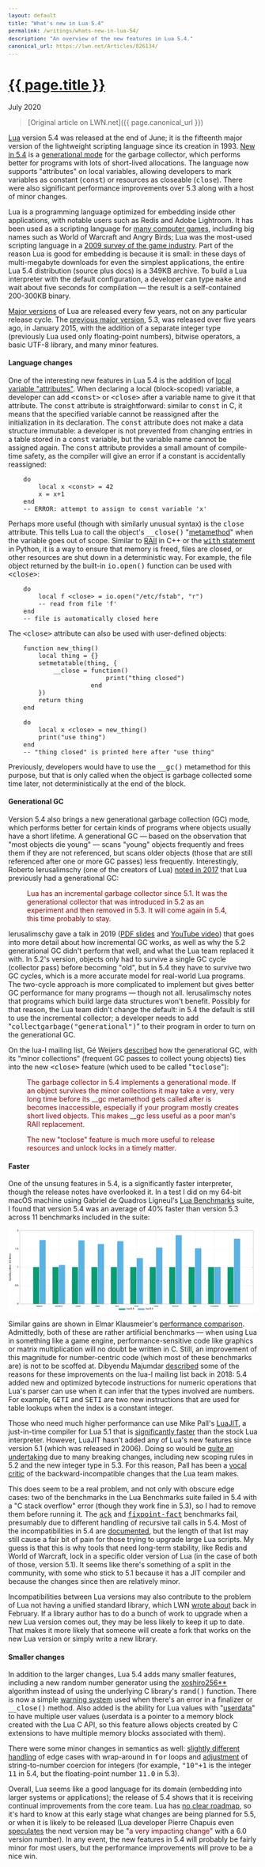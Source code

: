 ```yaml
---
layout: default
title: "What's new in Lua 5.4"
permalink: /writings/whats-new-in-lua-54/
description: "An overview of the new features in Lua 5.4."
canonical_url: https://lwn.net/Articles/826134/
---
```

<h1><a href="{{ page.permalink }}">{{ page.title }}</a></h1>
<p class="subtitle">July 2020</p>

> [Original article on LWN.net]({{ page.canonical_url }})

<style>
DIV.BigQuote {
    font-style: normal;
    font-weight: normal;
    color: darkred;
    background-color: white;
    margin-left: 1cm;
    margin-right: 1cm;
}
pre {
    font-size: 90%;
    word-spacing: 0;
}
span {
    color: darkred;
}
</style>


<p><a href="https://www.lua.org/">Lua</a> version 5.4 was released at the
end of June; it is the fifteenth major version of the lightweight scripting
language since its creation in 1993. <a
href="https://www.lua.org/manual/5.4/readme.html#changes">New in 5.4</a> is
a <a href="http://www.lua.org/manual/5.4/manual.html#2.5.2">generational
mode</a> for the garbage collector, which performs better for programs with
lots of short-lived allocations. The language now supports "attributes" on
local variables, allowing developers to mark variables as constant
(<tt>const</tt>) or resources as closeable (<tt>close</tt>). There were
also significant performance improvements over 5.3 along with a host of
minor changes.</p>

<p>Lua is a programming language optimized for embedding inside other
applications, with notable users such as Redis and Adobe Lightroom.
It has been used as a scripting language for <a
href="https://en.wikipedia.org/wiki/Category:Lua-scripted_video_games">many
computer games</a>, including big names such as World of
Warcraft and Angry Birds; Lua was the most-used scripting language in a <a
href="http://www.satori.org/2009/03/the-engine-survey-general-results/">2009
survey of the game industry</a>. Part of the reason Lua is good for embedding is
because it is small: in these days of multi-megabyte downloads for even the
simplest applications, the entire Lua 5.4 distribution (source plus docs)
is a 349KB archive. To build a Lua interpreter with the default
configuration, a developer can type <tt>make</tt> and wait about five
seconds for compilation &mdash; the result is a self-contained 200-300KB
binary.</p>

<p><a href="https://www.lua.org/versions.html">Major versions</a> of Lua
are released every few years, not on any particular release cycle. The <a
href="https://www.lua.org/manual/5.3/readme.html#changes">previous major
version</a>, 5.3, was released over five years ago, in January 2015, with
the addition of a separate integer type (previously Lua used only
floating-point numbers), bitwise operators, a basic UTF-8 library, and many
minor features.</p>

<h4>Language changes</h4>

<p>One of the interesting new features in Lua 5.4 is the addition of <a
href="https://www.lua.org/manual/5.4/manual.html#3.3.7">local variable
"attributes"</a>. When declaring a local (block-scoped) variable, a
developer can add <tt>&lt;const&gt;</tt> or <tt>&lt;close&gt;</tt> after a
variable name to give it that attribute. The <tt>const</tt> attribute is
straightforward: similar to <tt>const</tt> in C, it means that the
specified variable cannot be reassigned after the initialization in its
declaration. The <tt>const</tt> attribute does not make a data structure
immutable: a developer is not prevented from changing entries in a table
stored in a <tt>const</tt> variable, but the variable name cannot be assigned
again. The <tt>const</tt> attribute provides a small amount of compile-time
safety, as the compiler will give an error if a constant is accidentally
reassigned:</p>

<pre>
    do
        local x &lt;const&gt; = 42
        x = x+1
    end
    -- ERROR: attempt to assign to const variable 'x'
</pre>

<p>Perhaps more useful (though with similarly unusual syntax) is the
<tt>close</tt> attribute. This tells Lua to call the object's
<tt>__close()</tt> "<a
href="https://www.lua.org/manual/5.4/manual.html#2.4">metamethod</a>" when
the variable goes out of scope. Similar to <a
href="https://en.wikipedia.org/wiki/Resource_acquisition_is_initialization">RAII</a>
in C++ or the <a
href="https://docs.python.org/3/reference/compound_stmts.html#with"><tt>with</tt>
statement</a> in Python, it is a way to ensure that memory is freed, files are
closed, or other resources are shut down in a deterministic way. For
example, the file object returned by the built-in <tt>io.open()</tt> function
can be used with <tt>&lt;close&gt;</tt>:</p>

<pre>
    do
        local f &lt;close&gt; = io.open("/etc/fstab", "r")
        -- read from file 'f'
    end
    -- file is automatically closed here
</pre>

<p>The <tt>&lt;close&gt;</tt> attribute can also be used with user-defined objects:</p>

<pre>
    function new_thing()
        local thing = {}
        setmetatable(thing, {
            __close = function()
                          print("thing closed")
                      end
        })
        return thing
    end

    do
        local x &lt;close&gt; = new_thing()
        print("use thing")
    end
    -- "thing closed" is printed here after "use thing"
</pre>

<p>Previously, developers would have to use the <tt>__gc()</tt> metamethod for
this purpose, but that is only called when the object is garbage collected
some time later, not deterministically at the end of the block.</p>

<h4>Generational GC</h4>

<p>Version 5.4 also brings a new generational
garbage collection (GC) mode, which performs better for certain kinds of
programs where objects usually have a short lifetime. A generational GC
&mdash; based on the observation that "most objects die young" &mdash;
scans "young" objects frequently and frees them if they are not referenced,
but scans older
objects (those that are still referenced after one or more GC passes) less
frequently. Interestingly, Roberto Ierusalimschy (one of the creators of
Lua) <a 
href="http://lua-users.org/lists/lua-l/2017-10/msg00113.html">noted in
2017</a> that Lua previously had a generational GC:</p>

<div class="BigQuote">
<p>Lua has an incremental garbage collector since 5.1. It was the
generational collector that was introduced in 5.2 as an experiment and
then removed in 5.3. It will come again in 5.4, this time probably to
stay.</p>
</div>

<p>Ierusalimschy gave a talk in 2019 (<a
href="https://www.lua.org/wshop18/Ierusalimschy.pdf">PDF slides</a> and <a
href="https://www.youtube.com/watch?v=wGizKsOJQuE">YouTube video</a>) that
goes into more detail about how incremental GC works, as well as why the
5.2 generational GC didn't perform that well, and what the Lua team replaced
it with. In 5.2's version, objects only had to survive a single GC cycle
(collector pass) before becoming "old", but in 5.4 they have to survive two
GC cycles, which is a more accurate model for real-world Lua programs. The
two-cycle approach is more complicated to implement but gives better GC
performance for many programs &mdash; though not all. Ierusalimschy notes
that programs which build large data structures won't
benefit. Possibly for that reason, the Lua team didn't change the default:
in 5.4 the default is still to use the incremental collector; a
developer needs to add "<tt>collectgarbage("generational")</tt>" to their
program in order to turn on
the generational GC.</p>

<p>On the lua-l mailing list, Gé Weijers <a
href="http://lua-users.org/lists/lua-l/2019-06/msg00169.html">described</a>
how the generational GC, with its "minor collections" (frequent GC passes
to collect young objects) ties into the new <tt>&lt;close&gt;</tt> feature
(which used to be called "<tt>toclose</tt>"):</p>

<div class="BigQuote">
<p>The garbage collector in 5.4 implements a generational mode. If an
object survives the minor collections it may take a very, very long time
before its __gc metamethod gets called after is becomes inaccessible,
especially if your program mostly creates short lived objects. This makes
__gc less useful as a poor man's RAII replacement.</p>

<p>The new "toclose" feature is much more useful to release resources and
unlock locks in a timely matter.</p>
</div>

<h4>Faster</h4>

<p>One of the unsung features in 5.4, is a significantly faster
interpreter, though the release notes have overlooked it. In a test I did
on my 64-bit macOS machine using Gabriel de 
Quadros Ligneul's <a
href="https://github.com/gligneul/Lua-Benchmarks">Lua Benchmarks</a> suite,
I found that version 5.4 was an average of 40% faster than version 5.3
across 11 benchmarks included in the suite:</p>

<img src="/images/lua-54-benchmark.png"
alt="[Lua benchmarks]" title="Lua benchmarks">

<p>Similar gains are shown in Elmar Klausmeier's <a
href="https://eklausmeier.wordpress.com/2020/05/14/performance-comparison-pallene-vs-lua-5-1-5-2-5-3-5-4-vs-c/">performance
comparison</a>. Admittedly, both of these are rather artificial benchmarks
&mdash; when using Lua in something like a game engine,
performance-sensitive code like graphics or matrix multiplication will no
doubt be written in C. Still, an improvement of this magnitude for
number-centric code (which most of these benchmarks are) is not to be
scoffed at. Dibyendu Majumdar <a
href="http://lua-users.org/lists/lua-l/2018-03/msg00404.html">described</a>
some of the reasons for these improvements on the lua-l mailing list back
in 2018:
5.4 added new and
optimized bytecode instructions for numeric operations that Lua's
parser can use when it can infer that the types involved are numbers. For
example, <tt>GETI</tt> and <tt>SETI</tt> are two new instructions that are used for
table lookups when the index is a constant integer.
</p>

<p>Those who need much higher performance can use Mike Pall's <a
href="https://luajit.org/">LuaJIT</a>, a just-in-time compiler for Lua 5.1
that is <a href="https://luajit.org/performance_arm.html">significantly
faster</a> than the stock Lua interpreter. However, LuaJIT hasn't added any
of Lua's new features since version 5.1 (which was released in 2006). Doing so would be <a
href="https://news.ycombinator.com/item?id=9985074">quite an
undertaking</a> due to many breaking changes, including new scoping rules
in 5.2 and the new integer type in 5.3. For this reason, Pall
has been a <a
href="https://www.freelists.org/post/luajit/Port-bitop-to-53,1">vocal
critic</a> of the backward-incompatible changes that the Lua team makes.</p>

<p>This does seem to be a real problem, and not only with obscure edge
cases: two of the benchmarks in the  Lua Benchmarks suite failed in
5.4 with a "C stack overflow" error (though they work fine in 5.3), so I had to
remove them before running it. The <tt><a
href="https://github.com/gligneul/Lua-Benchmarks/blob/master/ack.lua">ack</a></tt>
and <tt><a
href="https://github.com/gligneul/Lua-Benchmarks/blob/master/fixpoint-fact.lua">fixpoint-fact</a></tt>
benchmarks fail, presumably due to different handling of recursive tail
calls in 5.4. Most of the incompatibilities in 5.4 are <a
href="https://www.lua.org/manual/5.4/manual.html#8">documented</a>, but
 the length of that list may still cause a fair bit of pain for
those trying to upgrade large Lua scripts. My guess is that this is why
tools that need long-term stability, like Redis and World of Warcraft, lock in a specific older
version of Lua (in the case of both of those, version 5.1).  It seems like
there's something of a split in the community, 
with some who stick to 5.1 because it has a JIT compiler and because the changes
since then are relatively minor.</p>

<p>Incompatibilities between Lua versions may also contribute to the
problem of Lua not having a unified standard library, which LWN <a
href="https://lwn.net/Articles/812122/">wrote about</a> back in
February. If a library author has to do a bunch of work to upgrade when a
new Lua version comes out, they may be less likely to keep it up to date.
That makes it more likely that someone will create a fork that works on the new
Lua version or simply write a new library.</p>

<h4>Smaller changes</h4>

<p>In addition to the larger changes, Lua 5.4 adds many smaller features,
including a new random number generator using the <a
href="https://en.wikipedia.org/wiki/Xorshift#xoshiro256**">xoshiro256**</a>
algorithm instead of using the underlying C library's <tt>rand()</tt>
function.  There is now a simple <a
href="https://www.lua.org/manual/5.4/manual.html#pdf-warn">warning
system</a> used when there's an error in a finalizer or <tt>__close()</tt>
method.  Also added is the ability for Lua values with "<a
href="https://www.lua.org/manual/5.4/manual.html#2.1">userdata</a>" to have
multiple user values (userdata is a pointer to a memory block created with
the Lua C API, so this feature allows objects created by C extensions to
have multiple memory blocks associated with them).</p>

<p>There were some minor changes in semantics as well: <a
href="https://github.com/pallene-lang/pallene/issues/170">slightly
different handling</a> of edge cases with wrap-around in <tt>for</tt>
loops and <a
href="http://lua-users.org/lists/lua-l/2018-01/msg00020.html">adjustment</a>
of string-to-number coercion for integers (for example, <tt>"10"+1</tt> is
the integer <tt>11</tt> in 5.4, but the floating-point number <tt>11.0</tt>
in 5.3).</p>

<p>Overall, Lua seems like a good language for its domain (embedding into
larger systems or 
applications); the release of 5.4 shows that it is receiving continual
improvements from the core team. Lua has <a
href="https://www.lua.org/faq.html#1.4">no clear roadmap</a>, so it's hard
to know at this early stage what changes are being planned for 5.5, or when
it is likely to be released (Lua developer Pierre Chapuis even <a
href="https://www.quora.com/What-is-the-future-of-Lua/answer/Pierre-Chapuis">speculates</a>
the next version may be "<span>a very impacting change</span>" with a 6.0
version number). In any event, the new features in 5.4 will probably be
fairly minor for most users, but the performance improvements will prove to
be a nice
win.</p>
